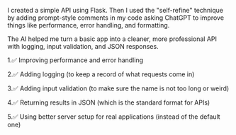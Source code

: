 I created a simple API using Flask. Then I used the "self-refine" technique by adding prompt-style comments in my code asking ChatGPT to improve things like performance, error handling, and formatting.

The AI helped me turn a basic app into a cleaner, more professional API with logging, input validation, and JSON responses.

1.✅ Improving performance and error handling

2.✅ Adding logging (to keep a record of what requests come in)

3.✅ Adding input validation (to make sure the name is not too long or weird)

4.✅ Returning results in JSON (which is the standard format for APIs)

5.✅ Using better server setup for real applications (instead of the default one)



